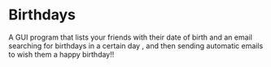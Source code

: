 # Birthdays

A GUI program that lists your friends with their date of birth and an email
searching for birthdays in a certain day , and then sending automatic emails to wish them a happy birthday!!
